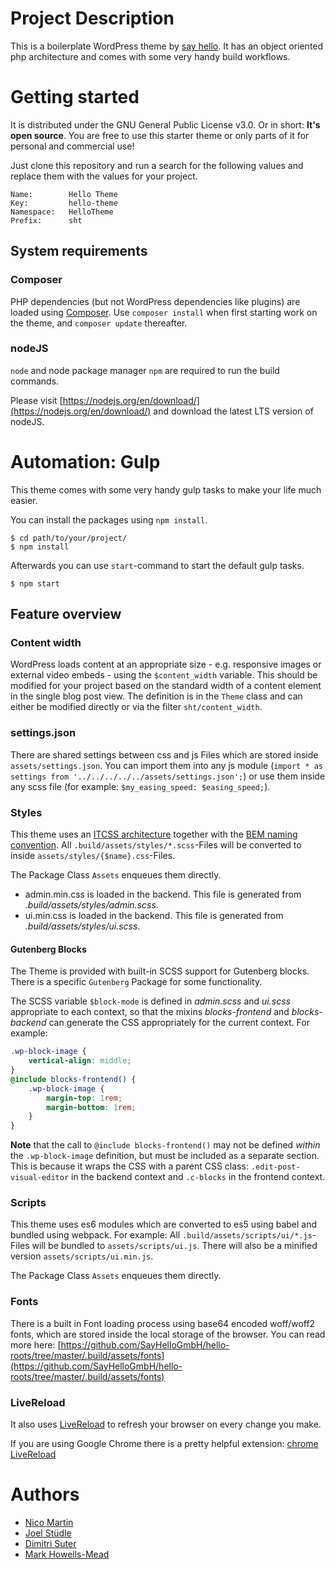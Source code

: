 # Project Description

This is a boilerplate WordPress theme by [say hello](https://sayhello.ch). It has an object oriented php architecture and comes with some very handy build workflows.

# Getting started

It is distributed under the GNU General Public License v3.0. Or in short: **It's open source**.
You are free to use this starter theme or only parts of it for personal and commercial use!

Just clone this repository and run a search for the following values and replace them with the values for your project.

```
Name:        Hello Theme
Key:         hello-theme
Namespace:   HelloTheme
Prefix:      sht
```

## System requirements

### Composer

PHP dependencies (but not WordPress dependencies like plugins) are loaded using [Composer](https://getcomposer.org/). Use `composer install` when first starting work on the theme, and `composer update` thereafter.

### nodeJS

`node` and node package manager `npm` are required to run the build commands.

Please visit [https://nodejs.org/en/download/](https://nodejs.org/en/download/) and download the latest LTS version of nodeJS.

# Automation: Gulp

This theme comes with some very handy gulp tasks to make your life much easier.

You can install the packages using `npm install`.
```
$ cd path/to/your/project/
$ npm install
```
Afterwards you can use `start`-command to start the default gulp tasks.
```
$ npm start
```

## Feature overview

### Content width

WordPress loads content at an appropriate size - e.g. responsive images or external video embeds - using the `$content_width` variable. This should be modified for your project based on the standard width of a content element in the single blog post view. The definition is in the `Theme` class and can either be modified directly or via the filter `sht/content_width`.

### settings.json

There are shared settings between css and js Files which are stored inside `assets/settings.json`. You can import them into any js module (`import * as settings from '../../../../../assets/settings.json';`) or use them inside any scss file (for example: `$my_easing_speed: $easing_speed;`).

### Styles

This theme uses an [ITCSS architecture](https://www.creativebloq.com/web-design/manage-large-css-projects-itcss-101517528) together with the [BEM naming convention](http://getbem.com/). All `.build/assets/styles/*.scss`-Files will be converted to inside `assets/styles/{$name}.css`-Files.

The Package Class `Assets` enqueues them directly.

- admin.min.css is loaded in the backend. This file is generated from _.build/assets/styles/admin.scss_.
- ui.min.css is loaded in the backend. This file is generated from _.build/assets/styles/ui.scss_.

#### Gutenberg Blocks

The Theme is provided with built-in SCSS support for Gutenberg blocks. There is a specific `Gutenberg` Package for some functionality.

The SCSS variable `$block-mode` is defined in _admin.scss_ and _ui.scss_ appropriate to each context, so that the mixins _blocks-frontend_ and _blocks-backend_ can generate the CSS appropriately for the current context. For example:

```scss
.wp-block-image {
	vertical-align: middle;
}
@include blocks-frontend() {
	.wp-block-image {
		margin-top: 1rem;
		margin-bottom: 1rem;
	}
}
```

**Note** that the call to `@include blocks-frontend()` may not be defined _within_ the `.wp-block-image` definition, but must be included as a separate section. This is because it wraps the CSS with a parent CSS class: `.edit-post-visual-editor` in the backend context and `.c-blocks` in the frontend context.

### Scripts

This theme uses es6 modules which are converted to es5 using babel and bundled using webpack. For example: All `.build/assets/scripts/ui/*.js`-Files will be bundled to `assets/scripts/ui.js`. There will also be a minified version `assets/scripts/ui.min.js`.

The Package Class `Assets` enqueues them directly.

### Fonts

There is a built in Font loading process using base64 encoded woff/woff2 fonts, which are stored inside the local storage of the browser. You can read more here: [https://github.com/SayHelloGmbH/hello-roots/tree/master/.build/assets/fonts](https://github.com/SayHelloGmbH/hello-roots/tree/master/.build/assets/fonts)

### LiveReload

It also uses [LiveReload](http://livereload.com/) to refresh your browser on every change you make.

If you are using Google Chrome there is a pretty helpful extension: [chrome LiveReload](https://chrome.google.com/webstore/detail/livereload/jnihajbhpnppcggbcgedagnkighmdlei)

# Authors
- [Nico Martin](https://github.com/nico-martin)
- [Joel Stüdle](https://github.com/joel-st)
- [Dimitri Suter](https://github.com/gnochi/)
- [Mark Howells-Mead](https://github.com/markhowellsmead/)

